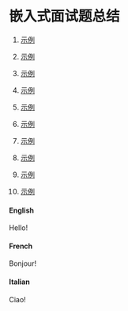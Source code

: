 # 嵌入式面试题总结

1. [示例](/Embedded/interview/interview0.md)

2. [示例](/Embedded/interview/interview1.md)

3. [示例](/Embedded/interview/interview2.md)

4. [示例](/Embedded/interview/interview3.md)

5. [示例](/Embedded/interview/interview4.md)

6. [示例](/Embedded/interview/interview5.md)

7. [示例](/Embedded/interview/interview6.md)

8. [示例](/Embedded/interview/interview7.md)

9. [示例](/Embedded/interview/interview8.md)

10. [示例](/Embedded/interview/interview9.md)

<!-- tabs:start -->

#### **English**

Hello!

#### **French**

Bonjour!

#### **Italian**

Ciao!

<!-- tabs:end -->
